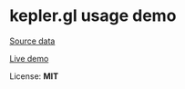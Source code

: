 # kepler.gl usage demo

[Source data](https://data.mos.ru/opendata/623)

[Live demo](https://maryzam.github.io/kepler.gl-usage-demo/)

License: **MIT**
